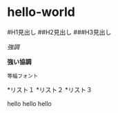 # hello-world

#H1見出し
##H2見出し
###H3見出し

*強調*

**強い協調**

`等幅フォント`

*リスト１
*リスト２
*リスト３

hello hello hello
